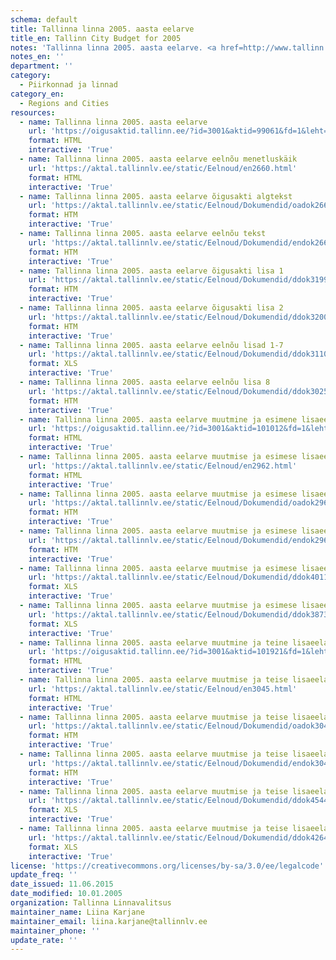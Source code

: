 ```yaml
---
schema: default
title: Tallinna linna 2005. aasta eelarve
title_en: Tallinn City Budget for 2005
notes: 'Tallinna linna 2005. aasta eelarve. <a href=http://www.tallinn.ee/eelarve>Tallinna eelarved</a>.'
notes_en: ''
department: ''
category:
  - Piirkonnad ja linnad
category_en:
  - Regions and Cities
resources:
  - name: Tallinna linna 2005. aasta eelarve
    url: 'https://oigusaktid.tallinn.ee/?id=3001&aktid=99061&fd=1&leht=1&q_sort=elex_akt.akt_vkp'
    format: HTML
    interactive: 'True'
  - name: Tallinna linna 2005. aasta eelarve eelnõu menetluskäik
    url: 'https://aktal.tallinnlv.ee/static/Eelnoud/en2660.html'
    format: HTML
    interactive: 'True'
  - name: Tallinna linna 2005. aasta eelarve õigusakti algtekst
    url: 'https://aktal.tallinnlv.ee/static/Eelnoud/Dokumendid/oadok2660.htm'
    format: HTM
    interactive: 'True'
  - name: Tallinna linna 2005. aasta eelarve eelnõu tekst
    url: 'https://aktal.tallinnlv.ee/static/Eelnoud/Dokumendid/endok2660.htm'
    format: HTM
    interactive: 'True'
  - name: Tallinna linna 2005. aasta eelarve õigusakti lisa 1
    url: 'https://aktal.tallinnlv.ee/static/Eelnoud/Dokumendid/ddok3199.htm'
    format: HTM
    interactive: 'True'
  - name: Tallinna linna 2005. aasta eelarve õigusakti lisa 2
    url: 'https://aktal.tallinnlv.ee/static/Eelnoud/Dokumendid/ddok3200.xls'
    format: HTM
    interactive: 'True'
  - name: Tallinna linna 2005. aasta eelarve eelnõu lisad 1-7
    url: 'https://aktal.tallinnlv.ee/static/Eelnoud/Dokumendid/ddok3110.xls'
    format: XLS
    interactive: 'True'
  - name: Tallinna linna 2005. aasta eelarve eelnõu lisa 8
    url: 'https://aktal.tallinnlv.ee/static/Eelnoud/Dokumendid/ddok3025.htm'
    format: HTM
    interactive: 'True'
  - name: Tallinna linna 2005. aasta eelarve muutmine ja esimene lisaeelarve
    url: 'https://oigusaktid.tallinn.ee/?id=3001&aktid=101012&fd=1&leht=1&q_sort=elex_akt.akt_vkp'
    format: HTML
    interactive: 'True'
  - name: Tallinna linna 2005. aasta eelarve muutmise ja esimese lisaeelarve eelnõu menetluskäik
    url: 'https://aktal.tallinnlv.ee/static/Eelnoud/en2962.html'
    format: HTML
    interactive: 'True'
  - name: Tallinna linna 2005. aasta eelarve muutmise ja esimese lisaeelarve õigusakti algtekst
    url: 'https://aktal.tallinnlv.ee/static/Eelnoud/Dokumendid/oadok2962.htm'
    format: HTM
    interactive: 'True'
  - name: Tallinna linna 2005. aasta eelarve muutmise ja esimese lisaeelarve eelnõu tekst
    url: 'https://aktal.tallinnlv.ee/static/Eelnoud/Dokumendid/endok2962.htm'
    format: HTM
    interactive: 'True'
  - name: Tallinna linna 2005. aasta eelarve muutmise ja esimese lisaeelarve õigusakti lisa
    url: 'https://aktal.tallinnlv.ee/static/Eelnoud/Dokumendid/ddok4011.xls'
    format: XLS
    interactive: 'True'
  - name: Tallinna linna 2005. aasta eelarve muutmise ja esimese lisaeelarve eelnõu lisa
    url: 'https://aktal.tallinnlv.ee/static/Eelnoud/Dokumendid/ddok3873.xls'
    format: XLS
    interactive: 'True'
  - name: Tallinna linna 2005. aasta eelarve muutmine ja teine lisaeelarve
    url: 'https://oigusaktid.tallinn.ee/?id=3001&aktid=101921&fd=1&leht=1&q_sort=elex_akt.akt_vkp'
    format: HTML
    interactive: 'True'
  - name: Tallinna linna 2005. aasta eelarve muutmise ja teise lisaeelarve eelnõu menetluskäik
    url: 'https://aktal.tallinnlv.ee/static/Eelnoud/en3045.html'
    format: HTML
    interactive: 'True'
  - name: Tallinna linna 2005. aasta eelarve muutmise ja teise lisaeelarve õigusakti algtekst
    url: 'https://aktal.tallinnlv.ee/static/Eelnoud/Dokumendid/oadok3045.htm'
    format: HTM
    interactive: 'True'
  - name: Tallinna linna 2005. aasta eelarve muutmise ja teise lisaeelarve eelnõu tekst
    url: 'https://aktal.tallinnlv.ee/static/Eelnoud/Dokumendid/endok3045.htm'
    format: HTM
    interactive: 'True'
  - name: Tallinna linna 2005. aasta eelarve muutmise ja teise lisaeelarve õigusakti lisa
    url: 'https://aktal.tallinnlv.ee/static/Eelnoud/Dokumendid/ddok4544.xls'
    format: XLS
    interactive: 'True'
  - name: Tallinna linna 2005. aasta eelarve muutmise ja teise lisaeelarve eelnõu lisa
    url: 'https://aktal.tallinnlv.ee/static/Eelnoud/Dokumendid/ddok4264.xls'
    format: XLS
    interactive: 'True'
license: 'https://creativecommons.org/licenses/by-sa/3.0/ee/legalcode'
update_freq: ''
date_issued: 11.06.2015
date_modified: 10.01.2005
organization: Tallinna Linnavalitsus
maintainer_name: Liina Karjane
maintainer_email: liina.karjane@tallinnlv.ee
maintainer_phone: ''
update_rate: ''
---
```

